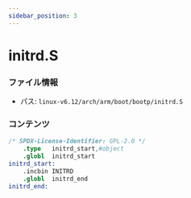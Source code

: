 ```yaml
---
sidebar_position: 3
---
```

# initrd.S

### ファイル情報

- パス: `linux-v6.12/arch/arm/boot/bootp/initrd.S`

### コンテンツ

```S
/* SPDX-License-Identifier: GPL-2.0 */
	.type	initrd_start,#object
	.globl	initrd_start
initrd_start:
	.incbin	INITRD
	.globl	initrd_end
initrd_end:

```
